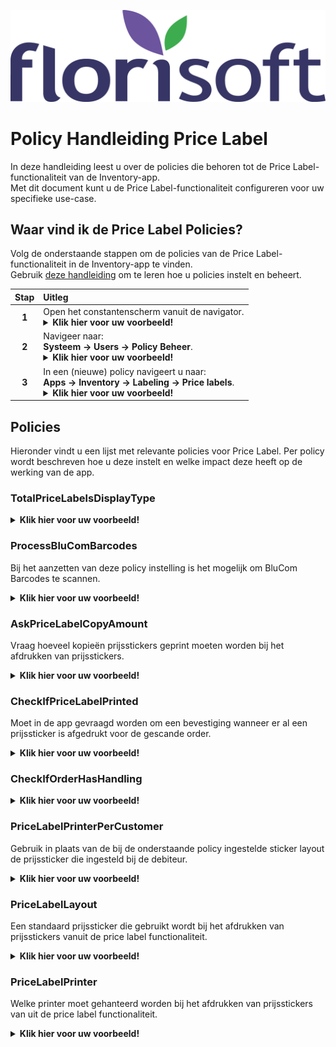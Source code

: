 ![Florisoft logo](https://raw.githubusercontent.com/florisoft/User.Manuals/main/fslogo.png)

# Policy Handleiding Price Label

In deze handleiding leest u over de policies die behoren tot de Price Label-functionaliteit van de Inventory-app.  
Met dit document kunt u de Price Label-functionaliteit configureren voor uw specifieke use-case.

## Waar vind ik de Price Label Policies?

Volg de onderstaande stappen om de policies van de Price Label-functionaliteit in de Inventory-app te vinden.  
Gebruik [deze handleiding](https://github.com/florisoft/User.Manuals/blob/main/BASIS/Policy%20Management/Handleiding%20Policy%20Management%20NL.md) om te leren hoe u policies instelt en beheert.

| Stap | Uitleg |
|:-:|:--|
| **1** | Open het constantenscherm vanuit de navigator.<details><summary><b>Klik hier voor uw voorbeeld!</b></summary><img src="../Stock Counting/Media/Policies/1.png"></details>|
| **2** | Navigeer naar: <br>**Systeem → Users → Policy Beheer**. <details><summary><b>Klik hier voor uw voorbeeld!</b></summary><img src="../Stock Counting/Media/Policies/2.png"></details>|
| **3** | In een (nieuwe) policy navigeert u naar: <br>**Apps → Inventory → Labeling → Price labels**.<details><summary><b>Klik hier voor uw voorbeeld!</b></summary><img src="Media/Policies/1.png"></details>|

## Policies

Hieronder vindt u een lijst met relevante policies voor Price Label. Per policy wordt beschreven hoe u deze instelt en welke impact deze heeft op de werking van de app.

### TotalPriceLabelsDisplayType

<details><summary><b>Klik hier voor uw voorbeeld!</b></summary><img src="Media/Policies/2.png"></details>

### ProcessBluComBarcodes

Bij het aanzetten van deze policy instelling is het mogelijk om BluCom Barcodes te scannen.

<details><summary><b>Klik hier voor uw voorbeeld!</b></summary><img src="Media/Policies/3.png"></details>

### AskPriceLabelCopyAmount

Vraag hoeveel kopieën prijsstickers geprint moeten worden bij het afdrukken van prijsstickers.

<details><summary><b>Klik hier voor uw voorbeeld!</b></summary><img src="Media/Policies/4.png"></details>

### CheckIfPriceLabelPrinted

Moet in de app gevraagd worden om een bevestiging wanneer er al een prijssticker is afgedrukt voor de gescande order.

<details><summary><b>Klik hier voor uw voorbeeld!</b></summary><img src="Media/Policies/5.png"></details>

### CheckIfOrderHasHandling

<details><summary><b>Klik hier voor uw voorbeeld!</b></summary><img src="Media/Policies/6.png"></details>

### PriceLabelPrinterPerCustomer

Gebruik in plaats van de bij de onderstaande policy ingestelde sticker layout de prijssticker die ingesteld bij de debiteur.

<details><summary><b>Klik hier voor uw voorbeeld!</b></summary><img src="Media/Policies/7.png"></details>

### PriceLabelLayout

Een standaard prijssticker die gebruikt wordt bij het afdrukken van prijsstickers vanuit de price label functionaliteit. 

<details><summary><b>Klik hier voor uw voorbeeld!</b></summary><img src="Media/Policies/8.png"></details>

### PriceLabelPrinter

Welke printer moet gehanteerd worden bij het afdrukken van prijsstickers van uit de price label functionaliteit.

<details><summary><b>Klik hier voor uw voorbeeld!</b></summary><img src="Media/Policies/9.png"></details>
